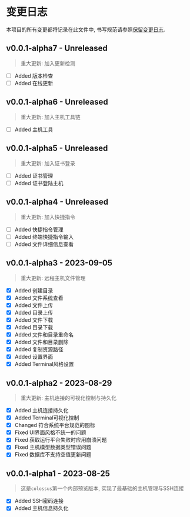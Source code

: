 # 变更日志

本项目的所有变更都将记录在此文件中, 书写规范请参照[保留变更日志](https://keepachangelog.com/zh-CN/1.0.0/).

## v0.0.1-alpha7 - Unreleased

> 重大更新: 加入更新检测

* [ ] Added 版本检查
* [ ] Added 在线更新

## v0.0.1-alpha6 - Unreleased

> 重大更新: 加入主机工具链

* [ ] Added 主机工具

## v0.0.1-alpha5 - Unreleased

> 重大更新: 加入证书登录

* [ ] Added 证书管理
* [ ] Added 证书登陆主机

## v0.0.1-alpha4 - Unreleased

> 重大更新: 加入快捷指令

* [ ] Added 快捷指令管理
* [ ] Added 终端快捷指令输入
* [ ] Added 文件详细信息查看

## v0.0.1-alpha3 - 2023-09-05

> 重大更新: 远程主机文件管理

* [x] Added 创建目录
* [x] Added 文件系统查看
* [x] Added 文件上传
* [x] Added 目录上传
* [x] Added 文件下载
* [x] Added 目录下载
* [x] Added 文件和目录重命名
* [x] Added 文件和目录删除
* [x] Added 复制资源路径
* [x] Added 设置界面
* [x] Added Terminal风格设置

## v0.0.1-alpha2 - 2023-08-29

> 重大更新: 主机连接的可视化控制与持久化

* [x] Added 主机连接持久化
* [x] Added Terminal可视化控制
* [x] Changed 符合系统平台规范的图标
* [x] Fixed UI界面风格不统一的问题
* [x] Fixed 获取运行平台失败时应用崩溃问题
* [x] Fixed 主机模型数据类型错误问题
* [x] Fixed 数据库不支持空值更新问题

## v0.0.1-alpha1 - 2023-08-25

> 这是`colossus`第一个内部预览版本, 实现了最基础的主机管理与SSH连接

* [x] Added SSH密码连接
* [x] Added 主机信息持久化